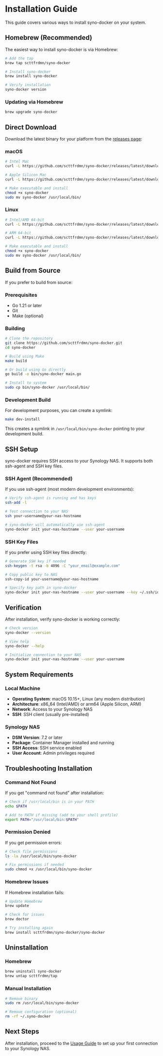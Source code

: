 # Installation Guide

This guide covers various ways to install syno-docker on your system.

## Homebrew (Recommended)

The easiest way to install syno-docker is via Homebrew:

```bash
# Add the tap
brew tap scttfrdmn/syno-docker

# Install syno-docker
brew install syno-docker

# Verify installation
syno-docker version
```

### Updating via Homebrew

```bash
brew upgrade syno-docker
```

## Direct Download

Download the latest binary for your platform from the [releases page](https://github.com/scttfrdmn/syno-docker/releases):

### macOS

```bash
# Intel Mac
curl -L https://github.com/scttfrdmn/syno-docker/releases/latest/download/syno-docker-darwin-amd64 -o syno-docker

# Apple Silicon Mac
curl -L https://github.com/scttfrdmn/syno-docker/releases/latest/download/syno-docker-darwin-arm64 -o syno-docker

# Make executable and install
chmod +x syno-docker
sudo mv syno-docker /usr/local/bin/
```

### Linux

```bash
# Intel/AMD 64-bit
curl -L https://github.com/scttfrdmn/syno-docker/releases/latest/download/syno-docker-linux-amd64 -o syno-docker

# ARM 64-bit
curl -L https://github.com/scttfrdmn/syno-docker/releases/latest/download/syno-docker-linux-arm64 -o syno-docker

# Make executable and install
chmod +x syno-docker
sudo mv syno-docker /usr/local/bin/
```

## Build from Source

If you prefer to build from source:

### Prerequisites

- Go 1.21 or later
- Git
- Make (optional)

### Building

```bash
# Clone the repository
git clone https://github.com/scttfrdmn/syno-docker.git
cd syno-docker

# Build using Make
make build

# Or build using Go directly
go build -o bin/syno-docker main.go

# Install to system
sudo cp bin/syno-docker /usr/local/bin/
```

### Development Build

For development purposes, you can create a symlink:

```bash
make dev-install
```

This creates a symlink in `/usr/local/bin/syno-docker` pointing to your development build.

## SSH Setup

syno-docker requires SSH access to your Synology NAS. It supports both ssh-agent and SSH key files.

### SSH Agent (Recommended)

If you use ssh-agent (most modern development environments):

```bash
# Verify ssh-agent is running and has keys
ssh-add -l

# Test connection to your NAS
ssh your-username@your-nas-hostname

# syno-docker will automatically use ssh-agent
syno-docker init your-nas-hostname --user your-username
```

### SSH Key Files

If you prefer using SSH key files directly:

```bash
# Generate SSH key if needed
ssh-keygen -t rsa -b 4096 -C "your_email@example.com"

# Copy public key to NAS
ssh-copy-id your-username@your-nas-hostname

# Specify key path in syno-docker
syno-docker init your-nas-hostname --user your-username --key ~/.ssh/id_rsa
```

## Verification

After installation, verify syno-docker is working correctly:

```bash
# Check version
syno-docker --version

# View help
syno-docker --help

# Initialize connection to your NAS
syno-docker init your-nas-hostname --user your-username
```

## System Requirements

### Local Machine

- **Operating System**: macOS 10.15+, Linux (any modern distribution)
- **Architecture**: x86_64 (Intel/AMD) or arm64 (Apple Silicon, ARM)
- **Network**: Access to your Synology NAS
- **SSH**: SSH client (usually pre-installed)

### Synology NAS

- **DSM Version**: 7.2 or later
- **Package**: Container Manager installed and running
- **SSH Access**: SSH service enabled
- **User Account**: Admin privileges required

## Troubleshooting Installation

### Command Not Found

If you get "command not found" after installation:

```bash
# Check if /usr/local/bin is in your PATH
echo $PATH

# Add to PATH if missing (add to your shell profile)
export PATH="/usr/local/bin:$PATH"
```

### Permission Denied

If you get permission errors:

```bash
# Check file permissions
ls -la /usr/local/bin/syno-docker

# Fix permissions if needed
sudo chmod +x /usr/local/bin/syno-docker
```

### Homebrew Issues

If Homebrew installation fails:

```bash
# Update Homebrew
brew update

# Check for issues
brew doctor

# Try installing again
brew install scttfrdmn/syno-docker/syno-docker
```

## Uninstallation

### Homebrew

```bash
brew uninstall syno-docker
brew untap scttfrdmn/tap
```

### Manual Installation

```bash
# Remove binary
sudo rm /usr/local/bin/syno-docker

# Remove configuration (optional)
rm -rf ~/.syno-docker
```

## Next Steps

After installation, proceed to the [Usage Guide](usage.md) to set up your first connection to your Synology NAS.